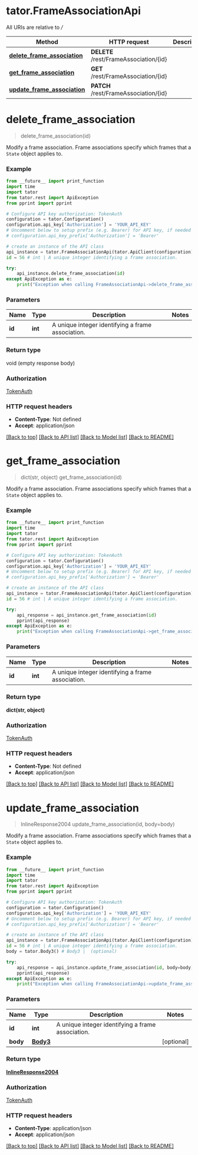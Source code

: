 # tator.FrameAssociationApi

All URIs are relative to */*

Method | HTTP request | Description
------------- | ------------- | -------------
[**delete_frame_association**](FrameAssociationApi.md#delete_frame_association) | **DELETE** /rest/FrameAssociation/{id} | 
[**get_frame_association**](FrameAssociationApi.md#get_frame_association) | **GET** /rest/FrameAssociation/{id} | 
[**update_frame_association**](FrameAssociationApi.md#update_frame_association) | **PATCH** /rest/FrameAssociation/{id} | 

# **delete_frame_association**
> delete_frame_association(id)



Modify a frame association.  Frame associations specify which frames that a `State` object applies to.

### Example
```python
from __future__ import print_function
import time
import tator
from tator.rest import ApiException
from pprint import pprint

# Configure API key authorization: TokenAuth
configuration = tator.Configuration()
configuration.api_key['Authorization'] = 'YOUR_API_KEY'
# Uncomment below to setup prefix (e.g. Bearer) for API key, if needed
# configuration.api_key_prefix['Authorization'] = 'Bearer'

# create an instance of the API class
api_instance = tator.FrameAssociationApi(tator.ApiClient(configuration))
id = 56 # int | A unique integer identifying a frame association.

try:
    api_instance.delete_frame_association(id)
except ApiException as e:
    print("Exception when calling FrameAssociationApi->delete_frame_association: %s\n" % e)
```

### Parameters

Name | Type | Description  | Notes
------------- | ------------- | ------------- | -------------
 **id** | **int**| A unique integer identifying a frame association. | 

### Return type

void (empty response body)

### Authorization

[TokenAuth](../README.md#TokenAuth)

### HTTP request headers

 - **Content-Type**: Not defined
 - **Accept**: application/json

[[Back to top]](#) [[Back to API list]](../README.md#documentation-for-api-endpoints) [[Back to Model list]](../README.md#documentation-for-models) [[Back to README]](../README.md)

# **get_frame_association**
> dict(str, object) get_frame_association(id)



Modify a frame association.  Frame associations specify which frames that a `State` object applies to.

### Example
```python
from __future__ import print_function
import time
import tator
from tator.rest import ApiException
from pprint import pprint

# Configure API key authorization: TokenAuth
configuration = tator.Configuration()
configuration.api_key['Authorization'] = 'YOUR_API_KEY'
# Uncomment below to setup prefix (e.g. Bearer) for API key, if needed
# configuration.api_key_prefix['Authorization'] = 'Bearer'

# create an instance of the API class
api_instance = tator.FrameAssociationApi(tator.ApiClient(configuration))
id = 56 # int | A unique integer identifying a frame association.

try:
    api_response = api_instance.get_frame_association(id)
    pprint(api_response)
except ApiException as e:
    print("Exception when calling FrameAssociationApi->get_frame_association: %s\n" % e)
```

### Parameters

Name | Type | Description  | Notes
------------- | ------------- | ------------- | -------------
 **id** | **int**| A unique integer identifying a frame association. | 

### Return type

**dict(str, object)**

### Authorization

[TokenAuth](../README.md#TokenAuth)

### HTTP request headers

 - **Content-Type**: Not defined
 - **Accept**: application/json

[[Back to top]](#) [[Back to API list]](../README.md#documentation-for-api-endpoints) [[Back to Model list]](../README.md#documentation-for-models) [[Back to README]](../README.md)

# **update_frame_association**
> InlineResponse2004 update_frame_association(id, body=body)



Modify a frame association.  Frame associations specify which frames that a `State` object applies to.

### Example
```python
from __future__ import print_function
import time
import tator
from tator.rest import ApiException
from pprint import pprint

# Configure API key authorization: TokenAuth
configuration = tator.Configuration()
configuration.api_key['Authorization'] = 'YOUR_API_KEY'
# Uncomment below to setup prefix (e.g. Bearer) for API key, if needed
# configuration.api_key_prefix['Authorization'] = 'Bearer'

# create an instance of the API class
api_instance = tator.FrameAssociationApi(tator.ApiClient(configuration))
id = 56 # int | A unique integer identifying a frame association.
body = tator.Body3() # Body3 |  (optional)

try:
    api_response = api_instance.update_frame_association(id, body=body)
    pprint(api_response)
except ApiException as e:
    print("Exception when calling FrameAssociationApi->update_frame_association: %s\n" % e)
```

### Parameters

Name | Type | Description  | Notes
------------- | ------------- | ------------- | -------------
 **id** | **int**| A unique integer identifying a frame association. | 
 **body** | [**Body3**](Body3.md)|  | [optional] 

### Return type

[**InlineResponse2004**](InlineResponse2004.md)

### Authorization

[TokenAuth](../README.md#TokenAuth)

### HTTP request headers

 - **Content-Type**: application/json
 - **Accept**: application/json

[[Back to top]](#) [[Back to API list]](../README.md#documentation-for-api-endpoints) [[Back to Model list]](../README.md#documentation-for-models) [[Back to README]](../README.md)

